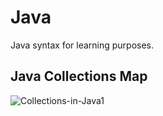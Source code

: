 # Java
Java syntax for learning purposes.

## Java Collections Map
![Collections-in-Java1](https://user-images.githubusercontent.com/105057858/183317107-c8287c50-f472-4700-97a3-787c940d4aaf.png)
